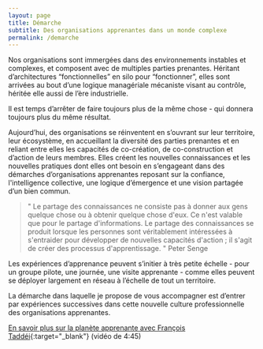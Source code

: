 ```yaml
---
layout: page
title: Démarche
subtitle: Des organisations apprenantes dans un monde complexe
permalink: /demarche
---
```


Nos organisations sont immergées dans des environnements instables et complexes, et composent avec de multiples parties prenantes. Héritant d’architectures “fonctionnelles” en silo pour “fonctionner”, elles sont arrivées au bout d’une logique managériale mécaniste visant au contrôle, héritée elle aussi de l’ère industrielle.

Il est temps d’arrêter de faire toujours plus de la même chose - qui donnera toujours plus du même résultat.

Aujourd’hui, des organisations se réinventent  en s’ouvrant sur leur territoire, leur écosystème, en accueillant la diversité des parties prenantes et en reliant entre elles les capacités de co-création, de co-construction et d’action de leurs membres. Elles créent les nouvelles connaissances et les nouvelles pratiques dont elles ont besoin en s’engageant dans des démarches d’organisations apprenantes reposant sur la confiance, l'intelligence collective, une logique d’émergence et une vision partagée d’un bien commun.

> " Le partage des connaissances ne consiste pas à donner aux gens quelque chose ou à obtenir quelque chose d'eux. Ce n'est valable que pour le partage d'informations. Le partage des connaissances se produit lorsque les personnes sont véritablement intéressées à s'entraider pour développer de nouvelles capacités d'action ; il s'agit de créer des processus d'apprentissage. " 
Peter Senge

Les expériences d’apprenance peuvent s’initier à très petite échelle - pour un groupe pilote, une journée, une visite apprenante - comme elles peuvent se déployer largement en réseau à l’échelle de tout un territoire.

La démarche dans laquelle je propose de vous accompagner est d’entrer par expériences successives dans cette nouvelle culture professionnelle des organisations apprenantes.

[En savoir plus sur la planète apprenante avec François Taddéi](https://www.youtube.com/watch?time_continue=285&v=BhunNczVNaA){:target="_blank"} (vidéo de 4:45)

